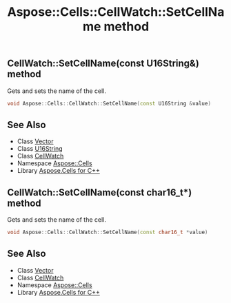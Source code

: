 ﻿---
title: Aspose::Cells::CellWatch::SetCellName method
linktitle: SetCellName
second_title: Aspose.Cells for C++ API Reference
description: 'Aspose::Cells::CellWatch::SetCellName method. Gets and sets the name of the cell in C++.'
type: docs
weight: 1100
url: /cpp/aspose.cells/cellwatch/setcellname/
---
## CellWatch::SetCellName(const U16String\&) method


Gets and sets the name of the cell.

```cpp
void Aspose::Cells::CellWatch::SetCellName(const U16String &value)
```

## See Also

* Class [Vector](../../vector/)
* Class [U16String](../../u16string/)
* Class [CellWatch](../)
* Namespace [Aspose::Cells](../../)
* Library [Aspose.Cells for C++](../../../)
## CellWatch::SetCellName(const char16_t*) method


Gets and sets the name of the cell.

```cpp
void Aspose::Cells::CellWatch::SetCellName(const char16_t *value)
```

## See Also

* Class [Vector](../../vector/)
* Class [CellWatch](../)
* Namespace [Aspose::Cells](../../)
* Library [Aspose.Cells for C++](../../../)
